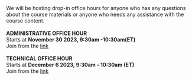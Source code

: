 <div>
We will be hosting drop-in office hours for anyone who has any questions about the course materials or anyone who needs any assistance with the course content.
<br/>
<br/>
<b> ADMINISTRATIVE OFFICE HOUR</b>
<br/>
Starts at <b>November 30 2023,  9:30am -10:30am(ET) </b> </br> 
Join from the  <a target="_blank" href={{site.data.course.LiveSessions.admin_office_hour.link}}>link</a><br/>

<br/>
<b>TECHNICAL OFFICE HOUR</b>
<br/>
Starts at <b>December 6 2023,  9:30am - 10:30am (ET)</b></br>
Join from the <a target="_blank" href={{site.data.course.LiveSessions.technical_office_hour.link}}>link</a><br/>
